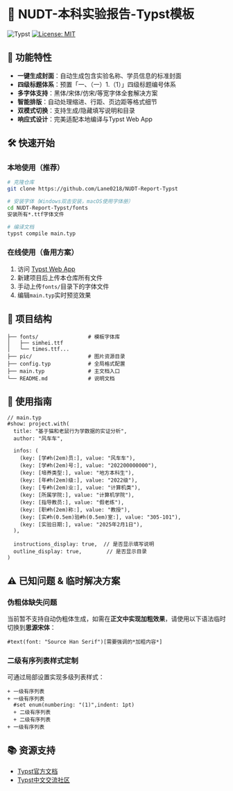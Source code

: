 # 🚀 NUDT-本科实验报告-Typst模板

![Typst](https://img.shields.io/badge/Built_with-Typst-239BAD)  [![License: MIT](https://img.shields.io/badge/License-MIT-yellow.svg)](https://opensource.org/licenses/MIT)

## 🌟 功能特性

- **一键生成封面**：自动生成包含实验名称、学员信息的标准封面
- **四级标题体系**：预置「一、（一）1.（1）」四级标题编号体系
- **多字体支持**：黑体/宋体/仿宋/等宽字体全套解决方案
- **智能排版**：自动处理缩进、行距、页边距等格式细节
- **双模式切换**：支持生成/隐藏填写说明和目录
- **响应式设计**：完美适配本地编译与Typst Web App

## 🛠️ 快速开始

### 本地使用（推荐）

```bash
# 克隆仓库
git clone https://github.com/Lane0218/NUDT-Report-Typst

# 安装字体（Windows双击安装，macOS使用字体册）
cd NUDT-Report-Typst/fonts
安装所有*.ttf字体文件

# 编译文档
typst compile main.typ
```

### 在线使用（备用方案）

1. 访问 [Typst Web App](https://typst.app/)
2. 新建项目后上传本仓库所有文件
3. 手动上传`fonts/`目录下的字体文件
4. 编辑`main.typ`实时预览效果

## 📂 项目结构

```
├── fonts/                # 模板字体库
│   ├── simhei.ttf
│   └── times.ttf...
├── pic/                  # 图片资源目录
├── config.typ            # 全局格式配置
├── main.typ              # 主文档入口
└── README.md             # 说明文档
```

## 📝 使用指南

```typst
// main.typ
#show: project.with(
  title: "基于猫和老鼠行为学数据的实证分析",
  author: "风车车",
  
  infos: (
    (key: [学#h(2em)员:], value: "风车车"),
    (key: [学#h(2em)号:], value: "202200000000"),
    (key: [培养类型:], value: "地方本科生"),
    (key: [年#h(2em)级:], value: "2022级"),
    (key: [专#h(2em)业:], value: "计算机类"),
    (key: [所属学院:], value: "计算机学院"),
    (key: [指导教员:], value: "假老练"),
    (key: [职#h(2em)称:], value: "教授"),
    (key: [实#h(0.5em)验#h(0.5em)室:], value: "305-101"),
    (key: [实验日期:], value: "2025年2月1日"),
  ),

  instructions_display: true,  // 是否显示填写说明
  outline_display: true,        // 是否显示目录
)
```

## ⚠️ 已知问题 & 临时解决方案

### 伪粗体缺失问题
当前暂不支持自动伪粗体生成，如需在**正文中实现加粗效果**，请使用以下语法临时切换到**思源宋体**：  
```typst
#text(font: "Source Han Serif")[需要强调的*加粗内容*]
```

### 二级有序列表样式定制
可通过局部设置实现多级列表样式：  
```typst
+ 一级有序列表
+ 一级有序列表
  #set enum(numbering: "(1)",indent: 1pt)
  + 二级有序列表
  + 二级有序列表
+ 一级有序列表
```

## 📚 资源支持

- [Typst官方文档](https://typst.app/docs/)
- [Typst中文交流社区](https://typst-doc-cn.github.io/guide/)